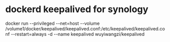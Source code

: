 # dockerd keepalived for synology

docker run --privileged --net=host --volume /volume1/docker/keepalived/keepalived.conf:/etc/keepalived/keepalived.conf --restart=always  -d --name keepalived wuyiwangzi/keepalived
